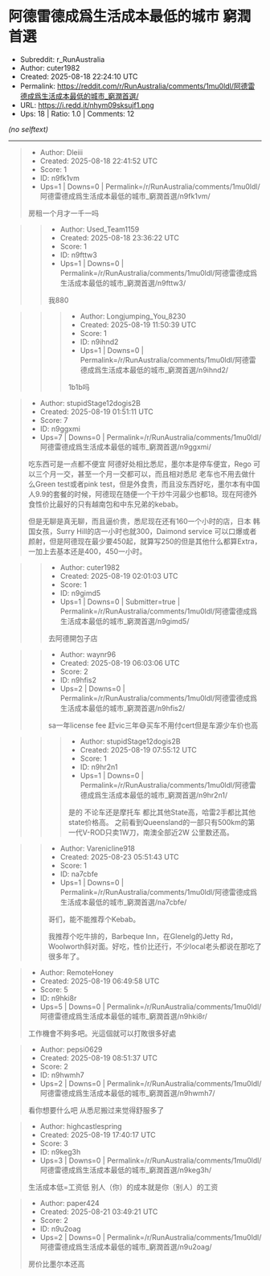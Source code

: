 # 阿德雷德成爲生活成本最低的城市 窮潤首選

- Subreddit: r_RunAustralia
- Author: cuter1982
- Created: 2025-08-18 22:24:10 UTC
- Permalink: https://reddit.com/r/RunAustralia/comments/1mu0ldl/阿德雷德成爲生活成本最低的城市_窮潤首選/
- URL: https://i.redd.it/nhym09sksujf1.png
- Ups: 18 | Ratio: 1.0 | Comments: 12

_(no selftext)_

---

> - Author: Dleiii
> - Created: 2025-08-18 22:41:52 UTC
> - Score: 1
> - ID: n9fk1vm
> - Ups=1 | Downs=0 | Permalink=/r/RunAustralia/comments/1mu0ldl/阿德雷德成爲生活成本最低的城市_窮潤首選/n9fk1vm/
>
> 房租一个月才一千一吗

>> - Author: Used_Team1159
>> - Created: 2025-08-18 23:36:22 UTC
>> - Score: 1
>> - ID: n9fttw3
>> - Ups=1 | Downs=0 | Permalink=/r/RunAustralia/comments/1mu0ldl/阿德雷德成爲生活成本最低的城市_窮潤首選/n9fttw3/
>>
>> 我880

>>> - Author: Longjumping_You_8230
>>> - Created: 2025-08-19 11:50:39 UTC
>>> - Score: 1
>>> - ID: n9ihnd2
>>> - Ups=1 | Downs=0 | Permalink=/r/RunAustralia/comments/1mu0ldl/阿德雷德成爲生活成本最低的城市_窮潤首選/n9ihnd2/
>>>
>>> 1b1b吗

> - Author: stupidStage12dogis2B
> - Created: 2025-08-19 01:51:11 UTC
> - Score: 7
> - ID: n9ggxmi
> - Ups=7 | Downs=0 | Permalink=/r/RunAustralia/comments/1mu0ldl/阿德雷德成爲生活成本最低的城市_窮潤首選/n9ggxmi/
>
> 吃东西可是一点都不便宜 阿德好处相比悉尼，墨尔本是停车便宜，Rego 可以三个月一交，甚至一个月一交都可以，而且相对悉尼 老车也不用去做什么Green test或者pink test，但是外食贵，而且没东西好吃，墨尔本有中国人9.9的套餐的时候，阿德现在随便一个干炒牛河最少也都18。现在阿德外食性价比最好的只有越南包和中东兄弟的kebab。
> 
> 但是无聊是真无聊，而且逼价贵，悉尼现在还有160一个小时的店，日本 韩国女孩，Surry Hill的店一小时也就300，Daimond service 可以口爆或者颜射，但是阿德现在最少要450起，就算写250的但是其他什么都算Extra，一加上去基本还是400，450一小时。

>> - Author: cuter1982
>> - Created: 2025-08-19 02:01:03 UTC
>> - Score: 1
>> - ID: n9gimd5
>> - Ups=1 | Downs=0 | Submitter=true | Permalink=/r/RunAustralia/comments/1mu0ldl/阿德雷德成爲生活成本最低的城市_窮潤首選/n9gimd5/
>>
>> 去阿德開包子店

>> - Author: waynr96
>> - Created: 2025-08-19 06:03:06 UTC
>> - Score: 2
>> - ID: n9hfis2
>> - Ups=2 | Downs=0 | Permalink=/r/RunAustralia/comments/1mu0ldl/阿德雷德成爲生活成本最低的城市_窮潤首選/n9hfis2/
>>
>> sa一年license fee 赶vic三年😅买车不用付cert但是车源少车价也高

>>> - Author: stupidStage12dogis2B
>>> - Created: 2025-08-19 07:55:12 UTC
>>> - Score: 1
>>> - ID: n9hr2n1
>>> - Ups=1 | Downs=0 | Permalink=/r/RunAustralia/comments/1mu0ldl/阿德雷德成爲生活成本最低的城市_窮潤首選/n9hr2n1/
>>>
>>> 是的 不论车还是摩托车 都比其他State高，哈雷2手都比其他state价格高。 之前看到Queensland的一部只有500km的第一代V-ROD只卖1W刀，南澳全部近2W 公里数还高。

>> - Author: Varenicline918
>> - Created: 2025-08-23 05:51:43 UTC
>> - Score: 1
>> - ID: na7cbfe
>> - Ups=1 | Downs=0 | Permalink=/r/RunAustralia/comments/1mu0ldl/阿德雷德成爲生活成本最低的城市_窮潤首選/na7cbfe/
>>
>> 哥们，能不能推荐个Kebab。
>> 
>> 我推荐个吃牛排的，Barbeque Inn，在Glenelg的Jetty Rd，Woolworth斜对面。好吃，性价比还行，不少local老头都说在那吃了很多年了。

> - Author: RemoteHoney
> - Created: 2025-08-19 06:49:58 UTC
> - Score: 5
> - ID: n9hki8r
> - Ups=5 | Downs=0 | Permalink=/r/RunAustralia/comments/1mu0ldl/阿德雷德成爲生活成本最低的城市_窮潤首選/n9hki8r/
>
> 工作機會不夠多吧。光這個就可以打敗很多好處

> - Author: pepsi0629
> - Created: 2025-08-19 08:51:37 UTC
> - Score: 2
> - ID: n9hwmh7
> - Ups=2 | Downs=0 | Permalink=/r/RunAustralia/comments/1mu0ldl/阿德雷德成爲生活成本最低的城市_窮潤首選/n9hwmh7/
>
> 看你想要什么吧 从悉尼搬过来觉得舒服多了

> - Author: highcastlespring
> - Created: 2025-08-19 17:40:17 UTC
> - Score: 3
> - ID: n9keg3h
> - Ups=3 | Downs=0 | Permalink=/r/RunAustralia/comments/1mu0ldl/阿德雷德成爲生活成本最低的城市_窮潤首選/n9keg3h/
>
> 生活成本低=工资低 别人（你）的成本就是你（别人）的工资

> - Author: paper424
> - Created: 2025-08-21 03:49:21 UTC
> - Score: 2
> - ID: n9u2oag
> - Ups=2 | Downs=0 | Permalink=/r/RunAustralia/comments/1mu0ldl/阿德雷德成爲生活成本最低的城市_窮潤首選/n9u2oag/
>
> 房价比墨尔本还高
